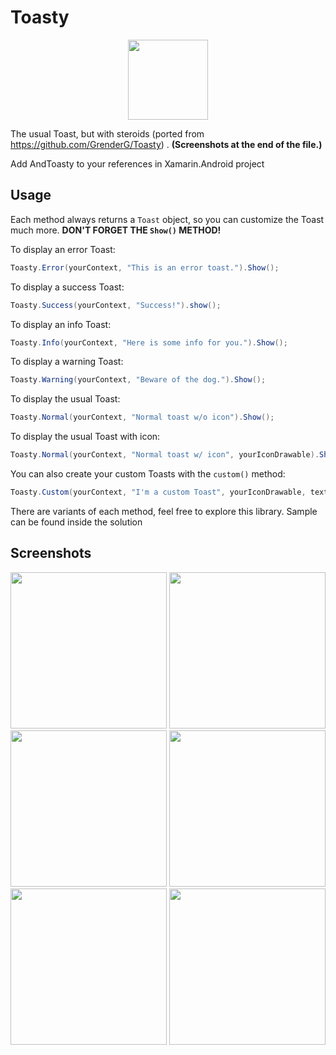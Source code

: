 # Toasty
<div align="center">
	<img src="https://raw.githubusercontent.com/GrenderG/Toasty/master/art/web_hi_res_512.png" width="128">
</div>

The usual Toast, but with steroids (ported from https://github.com/GrenderG/Toasty) . **(Screenshots at the end of the file.)**

Add AndToasty to your references in Xamarin.Android project

Usage
--

Each method always returns a `Toast` object, so you can customize the Toast much more. **DON'T FORGET THE `Show()` METHOD!**

To display an error Toast:

``` C#
Toasty.Error(yourContext, "This is an error toast.").Show();
```
To display a success Toast:

``` C#
Toasty.Success(yourContext, "Success!").show();
```
To display an info Toast:

``` C#
Toasty.Info(yourContext, "Here is some info for you.").Show();
```
To display a warning Toast:

```  C#
Toasty.Warning(yourContext, "Beware of the dog.").Show();
```
To display the usual Toast:

```  C#
Toasty.Normal(yourContext, "Normal toast w/o icon").Show();
```
To display the usual Toast with icon:

```  C#
Toasty.Normal(yourContext, "Normal toast w/ icon", yourIconDrawable).Show();
```

You can also create your custom Toasts with the `custom()` method:
```  C#
Toasty.Custom(yourContext, "I'm a custom Toast", yourIconDrawable, textColor, tintColor, duration, withIcon, true).Show();
```

There are variants of each method, feel free to explore this library. Sample can be found inside the solution

Screenshots
--

<img src="https://raw.githubusercontent.com/GrenderG/Toasty/master/art/scr1.png" width="250">
<img src="https://raw.githubusercontent.com/GrenderG/Toasty/master/art/scr2.png" width="250">
<img src="https://raw.githubusercontent.com/GrenderG/Toasty/master/art/scr3.png" width="250">
<img src="https://raw.githubusercontent.com/GrenderG/Toasty/master/art/scr4.png" width="250">
<img src="https://raw.githubusercontent.com/GrenderG/Toasty/master/art/scr5.png" width="250">
<img src="https://raw.githubusercontent.com/GrenderG/Toasty/master/art/scr6.png" width="250">
